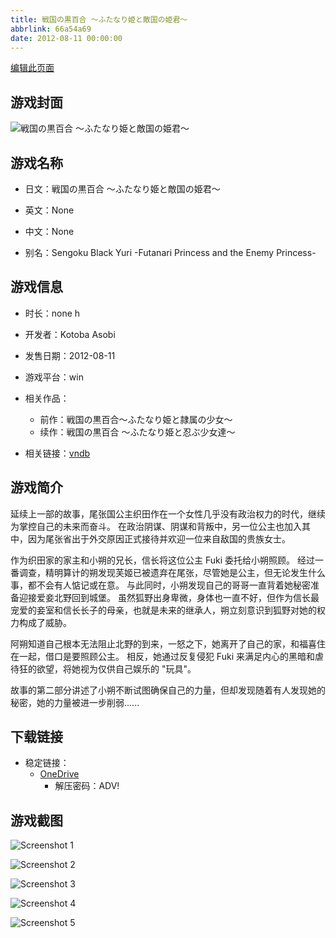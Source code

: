 ```yaml
---
title: 戦国の黒百合 ～ふたなり姫と敵国の姫君～
abbrlink: 66a54a69
date: 2012-08-11 00:00:00
---
```

[编辑此页面](https://github.com/ACG-3/ADV3-source/blob/main/source/_posts/games/%E6%88%A6%E5%9B%BD%E3%81%AE%E9%BB%92%E7%99%BE%E5%90%88%20%EF%BD%9E%E3%81%B5%E3%81%9F%E3%81%AA%E3%82%8A%E5%A7%AB%E3%81%A8%E6%95%B5%E5%9B%BD%E3%81%AE%E5%A7%AB%E5%90%9B%EF%BD%9E.md)

## 游戏封面

![戦国の黒百合 ～ふたなり姫と敵国の姫君～](https://pan.timero.xyz/d/onedrive/img_lib_001/%E6%88%A6%E5%9B%BD%E3%81%AE%E9%BB%92%E7%99%BE%E5%90%88%20%EF%BD%9E%E3%81%B5%E3%81%9F%E3%81%AA%E3%82%8A%E5%A7%AB%E3%81%A8%E6%95%B5%E5%9B%BD%E3%81%AE%E5%A7%AB%E5%90%9B%EF%BD%9E_cover.avif)


## 游戏名称

- 日文：戦国の黒百合 ～ふたなり姫と敵国の姫君～
- 英文：None
- 中文：None

- 别名：Sengoku Black Yuri -Futanari Princess and the Enemy Princess-


## 游戏信息

- 时长：none h
- 开发者：Kotoba Asobi
- 发售日期：2012-08-11
- 游戏平台：win
- 相关作品：
   - 前作：戦国の黒百合～ふたなり姫と隷属の少女～
   - 续作：戦国の黒百合 ～ふたなり姫と忍ぶ少女達～

- 相关链接：[vndb](https://vndb.org/v11957)


## 游戏简介

延续上一部的故事，尾张国公主织田作在一个女性几乎没有政治权力的时代，继续为掌控自己的未来而奋斗。  在政治阴谋、阴谋和背叛中，另一位公主也加入其中，因为尾张省出于外交原因正式接待并欢迎一位来自敌国的贵族女士。

作为织田家的家主和小朔的兄长，信长将这位公主 Fuki 委托给小朔照顾。  经过一番调查，精明算计的朔发现芙姬已被遗弃在尾张，尽管她是公主，但无论发生什么事，都不会有人惦记或在意。  与此同时，小朔发现自己的哥哥一直背着她秘密准备迎接爱妾北野回到城堡。  虽然狐野出身卑微，身体也一直不好，但作为信长最宠爱的妾室和信长长子的母亲，也就是未来的继承人，朔立刻意识到狐野对她的权力构成了威胁。

阿朔知道自己根本无法阻止北野的到来，一怒之下，她离开了自己的家，和福喜住在一起，借口是要照顾公主。  相反，她通过反复侵犯 Fuki 来满足内心的黑暗和虐待狂的欲望，将她视为仅供自己娱乐的 "玩具"。  

故事的第二部分讲述了小朔不断试图确保自己的力量，但却发现随着有人发现她的秘密，她的力量被进一步削弱......


## 下载链接

- 稳定链接：
    - [OneDrive](https://pan.timero.xyz/onedrive/adv_lib_001/%E6%88%A6%E5%9B%BD%E3%81%AE%E9%BB%92%E7%99%BE%E5%90%88%20%EF%BD%9E%E3%81%B5%E3%81%9F%E3%81%AA%E3%82%8A%E5%A7%AB%E3%81%A8%E6%95%B5%E5%9B%BD%E3%81%AE%E5%A7%AB%E5%90%9B%EF%BD%9E)
        - 解压密码：ADV!



## 游戏截图


![Screenshot 1](https://pan.timero.xyz/d/onedrive/img_lib_001/%E6%88%A6%E5%9B%BD%E3%81%AE%E9%BB%92%E7%99%BE%E5%90%88%20%EF%BD%9E%E3%81%B5%E3%81%9F%E3%81%AA%E3%82%8A%E5%A7%AB%E3%81%A8%E6%95%B5%E5%9B%BD%E3%81%AE%E5%A7%AB%E5%90%9B%EF%BD%9E_Screenshot_1.avif)

![Screenshot 2](https://pan.timero.xyz/d/onedrive/img_lib_001/%E6%88%A6%E5%9B%BD%E3%81%AE%E9%BB%92%E7%99%BE%E5%90%88%20%EF%BD%9E%E3%81%B5%E3%81%9F%E3%81%AA%E3%82%8A%E5%A7%AB%E3%81%A8%E6%95%B5%E5%9B%BD%E3%81%AE%E5%A7%AB%E5%90%9B%EF%BD%9E_Screenshot_2.avif)

![Screenshot 3](https://pan.timero.xyz/d/onedrive/img_lib_001/%E6%88%A6%E5%9B%BD%E3%81%AE%E9%BB%92%E7%99%BE%E5%90%88%20%EF%BD%9E%E3%81%B5%E3%81%9F%E3%81%AA%E3%82%8A%E5%A7%AB%E3%81%A8%E6%95%B5%E5%9B%BD%E3%81%AE%E5%A7%AB%E5%90%9B%EF%BD%9E_Screenshot_3.avif)

![Screenshot 4](https://pan.timero.xyz/d/onedrive/img_lib_001/%E6%88%A6%E5%9B%BD%E3%81%AE%E9%BB%92%E7%99%BE%E5%90%88%20%EF%BD%9E%E3%81%B5%E3%81%9F%E3%81%AA%E3%82%8A%E5%A7%AB%E3%81%A8%E6%95%B5%E5%9B%BD%E3%81%AE%E5%A7%AB%E5%90%9B%EF%BD%9E_Screenshot_4.avif)

![Screenshot 5](https://pan.timero.xyz/d/onedrive/img_lib_001/%E6%88%A6%E5%9B%BD%E3%81%AE%E9%BB%92%E7%99%BE%E5%90%88%20%EF%BD%9E%E3%81%B5%E3%81%9F%E3%81%AA%E3%82%8A%E5%A7%AB%E3%81%A8%E6%95%B5%E5%9B%BD%E3%81%AE%E5%A7%AB%E5%90%9B%EF%BD%9E_Screenshot_5.avif)

